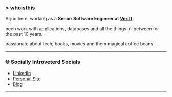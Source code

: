 ### > whoisthis

Arjun here, working as a **Senior Software Engineer at [Veriff](https://github.com/Veriff)**  

been work with applications, databases and all the things in-between for the past 10 years. 

passionate about tech, books, movies and them magical coffee beans

---

### 🌐 Socially Introveterd Socials
- [LinkedIn](https://www.linkedin.com/in/arjunsunil91/)
- [Personal Site](http://www.thisisasl.com)
- [Blog](https://medium.com/@arjunsunil)

---

